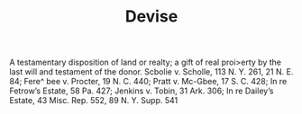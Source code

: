 ---
title: Devise
letter: D
permalink: "/definitions/bld-devise.html"
body: A testamentary disposition of land or realty; a gift of real proi>erty by the
  last will and testament of the donor. Scbolie v. Scholle, 113 N. Y. 261, 21 N. E.
  84; Fere^ bee v. Procter, 19 N. C. 440; Pratt v. Mc-Gbee, 17 S. C. 428; In re Fetrow’s
  Estate, 58 Pa. 427; Jenkins v. Tobin, 31 Ark. 306; In re Dailey’s Estate, 43 Misc.
  Rep. 552, 89 N. Y. Supp. 541
published_at: '2018-07-07'
source: Black's Law Dictionary 2nd Ed (1910)
layout: post
---